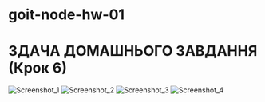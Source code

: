 # goit-node-hw-01
# ЗДАЧА ДОМАШНЬОГО ЗАВДАННЯ (Крок 6)

![Screenshot_1](https://github.com/Primushko/goit-node-hw-01/assets/118399900/24f9fa7e-a401-44d1-a8bb-84fb13773363)
![Screenshot_2](https://github.com/Primushko/goit-node-hw-01/assets/118399900/fe9bfbd0-ef0c-4b0b-a75e-7cf46a175331)
![Screenshot_3](https://github.com/Primushko/goit-node-hw-01/assets/118399900/f19250ad-80f4-4317-86c6-858b9c9cd390)
![Screenshot_4](https://github.com/Primushko/goit-node-hw-01/assets/118399900/ced8cdb5-5c6c-42b0-bcfe-54a127ec9533)
